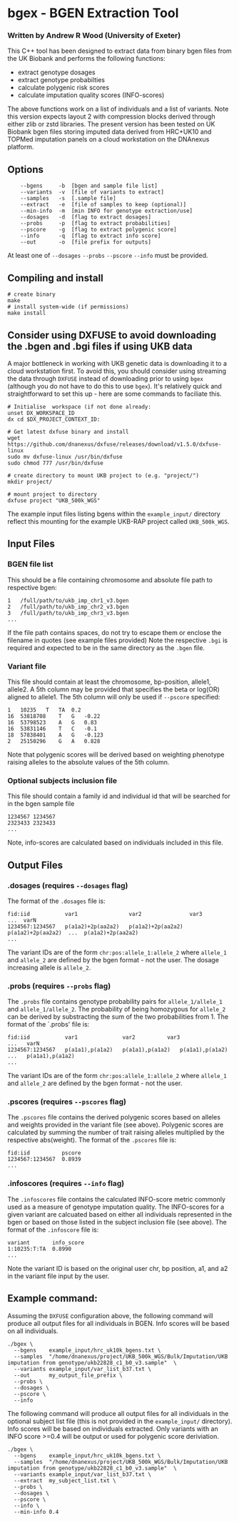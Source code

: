 # bgex - BGEN Extraction Tool
### Written by Andrew R Wood (University of Exeter)
This C++ tool has been designed to extract data from binary bgen files from the UK Biobank and performs the following functions:
 * extract genotype dosages
 * extract genotype probabilties
 * calculate polygenic risk scores
 * calculate imputation quality scores (INFO-scores)

The above functions work on a list of individuals and a list of variants.
Note this version expects layout 2 with compression blocks derived through either zlib or zstd libraries.
The present version has been tested on UK Biobank bgen files storing imputed data derived from HRC+UK10 and TOPMed imputation panels on a cloud workstation on the DNAnexus platform. 
## Options
```
    --bgens     -b  [bgen and sample file list]
    --variants  -v  [file of variants to extract]
    --samples   -s  [.sample file]
    --extract   -e  [file of samples to keep (optional)]
    --min-info  -m  [min INFO for genotype extraction/use]
    --dosages   -d  [flag to extract dosages]
    --probs     -p  [flag to extract probabilities]
    --pscore    -g  [flag to extract polygenic score]
    --info      -q  [flag to extract info score]
    --out       -o  [file prefix for outputs]
```
At least one of `--dosages` `--probs` `--pscore` `--info`  must be provided.

## Compiling and install
```
# create binary
make
# install system-wide (if permissions)
make install
```

## Consider using DXFUSE to avoid downloading the .bgen and .bgi files if using UKB data
A major bottleneck in working with UKB genetic data is downloading it to a cloud workstation first. 
To avoid this, you should consider using streaming the data through `DXFUSE` instead of downloading prior to using `bgex` (although you do not have to do this to use `bgex`).
It's relatively quick and straightforward to set this up - here are some commands to faciliate this.

```
# Initialise  workspace (if not done already:
unset DX_WORKSPACE_ID
dx cd $DX_PROJECT_CONTEXT_ID:

# Get latest dxfuse binary and install
wget https://github.com/dnanexus/dxfuse/releases/download/v1.5.0/dxfuse-linux
sudo mv dxfuse-linux /usr/bin/dxfuse
sudo chmod 777 /usr/bin/dxfuse

# create directory to mount UKB project to (e.g. "project/")
mkdir project/

# mount project to directory
dxfuse project "UKB_500k_WGS"

```
The example input files listing bgens within the `example_input/` directory reflect this mounting for the example UKB-RAP project called `UKB_500k_WGS`. 


## Input Files
### BGEN file list
This should be a file containing chromosome and absolute file path to respective bgen: 
```
1	/full/path/to/ukb_imp_chr1_v3.bgen
2	/full/path/to/ukb_imp_chr2_v3.bgen
3	/full/path/to/ukb_imp_chr3_v3.bgen
...
```
If the file path contains spaces, do not try to escape them or enclose the filename in quotes (see example files provided)
Note the respective `.bgi` is required and expected to be in the same directory as the `.bgen` file.

### Variant file
This file should contain at least the chromosome, bp-position, allele1, allele2. A 5th column may be provided that specifies the beta or log(OR) aligned to allele1. The 5th column will only be used if `--pscore` specified:
```
1	10235	T	TA	0.2
16	53818708	T	G	-0.22
16	53798523	A	G	0.83
16	53831146	T	C	-0.1
18	57838401	A	G	-0.123
2	25150296	G	A	0.828
```
Note that polygenic scores will be derived based on weighting phenotype raising alleles to the absolute values of the 5th column.


### Optional subjects inclusion file
This file should contain a family id and individual id that will be searched for in the bgen sample file
```
1234567	1234567
2323433	2323433
...
```
Note, info-scores are calculated based on individuals included in this file.


## Output Files
### .dosages (requires `--dosages` flag)
The format of the `.dosages` file is:
```
fid:iid           var1                var2               var3               ...  varN
1234567:1234567   p(a1a2)+2p(aa2a2)   p(a1a2)+2p(aa2a2)  p(a1a2)+2p(aa2a2)  ...  p(a1a2)+2p(aa2a2)
...
```
The variant IDs are of the form `chr:pos:allele_1:allele_2` where `allele_1` and `allele_2` are defined by the bgen format - not the user. The dosage increasing allele is `allele_2`.

### .probs (requires `--probs` flag)
The `.probs` file contains genotype probability pairs for `allele_1/allele_1` and `allele_1/allele_2`. The probability of being homozygous for `allele_2` can be derived by substracting the sum of the two probabilities from 1. The format of the `.probs' file is:
```
fid:iid           var1              var2	      var3              ...   varN
1234567:1234567   p(a1a1),p(a1a2)   p(a1a1),p(a1a2)   p(a1a1),p(a1a2)   ...   p(a1a1),p(a1a2)
...
```
The variant IDs are of the form `chr:pos:allele_1:allele_2` where `allele_1` and `allele_2` are defined by the bgen format - not the user.

### .pscores (requires `--pscores` flag)
The `.pscores` file contains the derived polygenic scores based on alleles and weights provided in the variant file (see above). Polygenic scores are calculated by summing the number of trait raising alleles multiplied by the respective abs(weight). 
The format of the `.pscores` file is:
```
fid:iid          pscore
1234567:1234567  0.8939
...
```

### .infoscores (requires `--info` flag)
The `.infoscores` file contains the calculated INFO-score metric commonly used as a measure of genotype imputation quality. The INFO-scores for a given variant are calcuated based on either all individuals represented in the bgen or based on those listed in the subject inclusion file (see above).
The format of the `.infoscore` file is:
```
variant       info_score
1:10235:T:TA  0.8990
...
```
Note the variant ID is based on the original user chr, bp position, a1, and a2 in the variant file input by the user.


## Example command:
Assuming the `DXFUSE` configuration above, the following command will produce all output files for all individuals in BGEN. Info scores will be based on all individuals.
```
./bgex \
  --bgens    example_input/hrc_uk10k_bgens.txt \
  --samples  "/home/dnanexus/project/UKB_500k_WGS/Bulk/Imputation/UKB imputation from genotype/ukb22828_c1_b0_v3.sample"  \
  --variants example_input/var_list_b37.txt \
  --out      my_output_file_prefix \
  --probs \
  --dosages \
  --pscore \
  --info
```

The following command will produce all output files for all individuals in the optional subject list file (this is not provided in the `example_input/` directory). 
Info scores will be based on individuals extracted. Only variants with an INFO score >=0.4 will be output or used for polygenic score deriviation.
```
./bgex \
  --bgens    example_input/hrc_uk10k_bgens.txt \
  --samples  "/home/dnanexus/project/UKB_500k_WGS/Bulk/Imputation/UKB imputation from genotype/ukb22828_c1_b0_v3.sample"  \
  --variants example_input/var_list_b37.txt \
  --extract  my_subject_list.txt \
  --probs \
  --dosages \
  --pscore \
  --info \
  --min-info 0.4 
```


